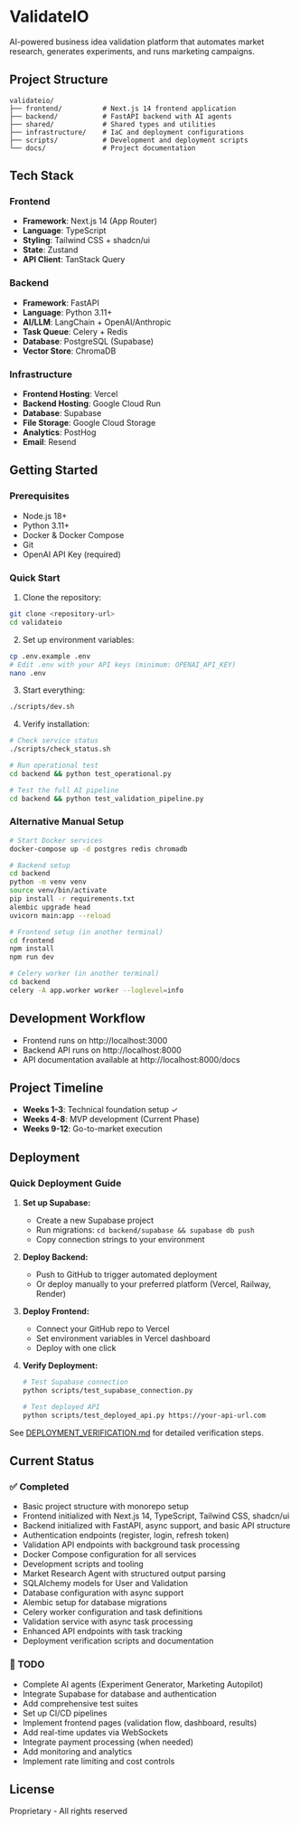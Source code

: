 # ValidateIO

AI-powered business idea validation platform that automates market research, generates experiments, and runs marketing campaigns.

## Project Structure

```
validateio/
├── frontend/          # Next.js 14 frontend application
├── backend/           # FastAPI backend with AI agents
├── shared/            # Shared types and utilities
├── infrastructure/    # IaC and deployment configurations
├── scripts/           # Development and deployment scripts
└── docs/              # Project documentation
```

## Tech Stack

### Frontend
- **Framework**: Next.js 14 (App Router)
- **Language**: TypeScript
- **Styling**: Tailwind CSS + shadcn/ui
- **State**: Zustand
- **API Client**: TanStack Query

### Backend
- **Framework**: FastAPI
- **Language**: Python 3.11+
- **AI/LLM**: LangChain + OpenAI/Anthropic
- **Task Queue**: Celery + Redis
- **Database**: PostgreSQL (Supabase)
- **Vector Store**: ChromaDB

### Infrastructure
- **Frontend Hosting**: Vercel
- **Backend Hosting**: Google Cloud Run
- **Database**: Supabase
- **File Storage**: Google Cloud Storage
- **Analytics**: PostHog
- **Email**: Resend

## Getting Started

### Prerequisites
- Node.js 18+
- Python 3.11+
- Docker & Docker Compose
- Git
- OpenAI API Key (required)

### Quick Start

1. Clone the repository:
```bash
git clone <repository-url>
cd validateio
```

2. Set up environment variables:
```bash
cp .env.example .env
# Edit .env with your API keys (minimum: OPENAI_API_KEY)
nano .env
```

3. Start everything:
```bash
./scripts/dev.sh
```

4. Verify installation:
```bash
# Check service status
./scripts/check_status.sh

# Run operational test
cd backend && python test_operational.py

# Test the full AI pipeline
cd backend && python test_validation_pipeline.py
```

### Alternative Manual Setup
```bash
# Start Docker services
docker-compose up -d postgres redis chromadb

# Backend setup
cd backend
python -m venv venv
source venv/bin/activate
pip install -r requirements.txt
alembic upgrade head
uvicorn main:app --reload

# Frontend setup (in another terminal)
cd frontend
npm install
npm run dev

# Celery worker (in another terminal)
cd backend
celery -A app.worker worker --loglevel=info
```

## Development Workflow

- Frontend runs on http://localhost:3000
- Backend API runs on http://localhost:8000
- API documentation available at http://localhost:8000/docs

## Project Timeline

- **Weeks 1-3**: Technical foundation setup ✓
- **Weeks 4-8**: MVP development (Current Phase)
- **Weeks 9-12**: Go-to-market execution

## Deployment

### Quick Deployment Guide

1. **Set up Supabase:**
   - Create a new Supabase project
   - Run migrations: `cd backend/supabase && supabase db push`
   - Copy connection strings to your environment

2. **Deploy Backend:**
   - Push to GitHub to trigger automated deployment
   - Or deploy manually to your preferred platform (Vercel, Railway, Render)

3. **Deploy Frontend:**
   - Connect your GitHub repo to Vercel
   - Set environment variables in Vercel dashboard
   - Deploy with one click

4. **Verify Deployment:**
   ```bash
   # Test Supabase connection
   python scripts/test_supabase_connection.py
   
   # Test deployed API
   python scripts/test_deployed_api.py https://your-api-url.com
   ```

See [DEPLOYMENT_VERIFICATION.md](DEPLOYMENT_VERIFICATION.md) for detailed verification steps.

## Current Status

### ✅ Completed
- Basic project structure with monorepo setup
- Frontend initialized with Next.js 14, TypeScript, Tailwind CSS, shadcn/ui
- Backend initialized with FastAPI, async support, and basic API structure
- Authentication endpoints (register, login, refresh token)
- Validation API endpoints with background task processing
- Docker Compose configuration for all services
- Development scripts and tooling
- Market Research Agent with structured output parsing
- SQLAlchemy models for User and Validation
- Database configuration with async support
- Alembic setup for database migrations
- Celery worker configuration and task definitions
- Validation service with async task processing
- Enhanced API endpoints with task tracking
- Deployment verification scripts and documentation

### 🚧 TODO
- Complete AI agents (Experiment Generator, Marketing Autopilot)
- Integrate Supabase for database and authentication
- Add comprehensive test suites
- Set up CI/CD pipelines
- Implement frontend pages (validation flow, dashboard, results)
- Add real-time updates via WebSockets
- Integrate payment processing (when needed)
- Add monitoring and analytics
- Implement rate limiting and cost controls

## License

Proprietary - All rights reserved